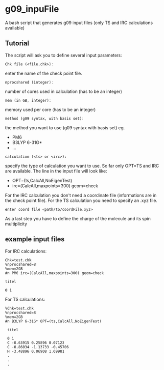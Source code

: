 # g09_inpuFile
A bash script that generates g09 input files (only TS and IRC calculations available)

## Tutorial
The script will ask you to define several input parameters:
```
Chk file (<file.chk>):
```
enter the name of the check point file.
```
nprocshared (integer):
```
number of cores used in calculation (has to be an integer)
```
mem (in GB, integer):
```
memory used per core (has to be an integer)
```
method (g09 syntax, with basis set):
```
the method you want to use (g09 syntax with basis set) eg.
- PM6
- B3LYP 6-31G*
- ...

```
calculation (<ts> or <irc>):
```
specify the type of calculation you want to use. So far only OPT=TS and IRC are available.
The line in the input file will look like:
- OPT=(ts,CalcAll,NoEigenTest)
- irc=(CalcAll,maxpoints=300) geom=check

For the IRC calculation you don't need a coordinate file (informations are in the check point file). For the TS calculation you need to specify an .xyz file.
```
enter coord file <path/to/coordFile.xyz>
```

As a last step you have to define the charge of the molecule and its spin multiplicity

## example input files
For IRC calculations:
```
Chk=test.chk 
%nprocshared=8 
%mem=2GB 
#n PM6 irc=(CalcAll,maxpoints=300) geom=check

titel

0 1
```
For TS calculations:
```
%Chk=test.chk
%nprocshared=8
%mem=2GB
#n B3LYP 6-31G* OPT=(ts,CalcAll,NoEigenTest)

 titel
 
 0 1
 C -0.63915 0.25896 0.07123
 C -0.86034 -1.13733 -0.45706
 H -3.48896 0.06908 1.69981
 .
 .
 .
 
```
